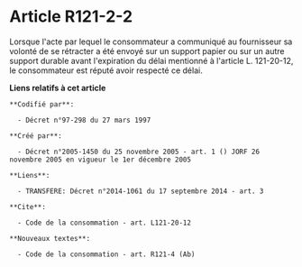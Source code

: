 # Article R121-2-2

Lorsque l'acte par lequel le consommateur a communiqué au fournisseur sa volonté de se rétracter a été envoyé sur un support
papier ou sur un autre support durable avant l'expiration du délai mentionné à l'article L. 121-20-12, le consommateur est
réputé avoir respecté ce délai.

**Liens relatifs à cet article**

	**Codifié par**:

	  - Décret n°97-298 du 27 mars 1997

	**Créé par**:

	  - Décret n°2005-1450 du 25 novembre 2005 - art. 1 () JORF 26 novembre 2005 en vigueur le 1er décembre 2005

	**Liens**:

	  - TRANSFERE: Décret n°2014-1061 du 17 septembre 2014 - art. 3

	**Cite**:

	  - Code de la consommation - art. L121-20-12

	**Nouveaux textes**:

	  - Code de la consommation - art. R121-4 (Ab)
